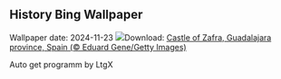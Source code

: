 ## History Bing Wallpaper
Wallpaper date: 2024-11-23
![](https://www.bing.com/th?id=OHR.ZafraCastle_EN-US5032917939_UHD.jpg&w=1000)Download: [Castle of Zafra, Guadalajara province, Spain (© Eduard Gene/Getty Images)](https://www.bing.com/th?id=OHR.ZafraCastle_EN-US5032917939_UHD.jpg)

Auto get programm by LtgX
